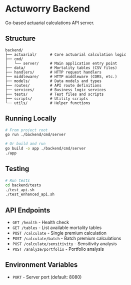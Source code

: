 # Actuworry Backend

Go-based actuarial calculations API server.

## Structure

```
backend/
├── actuarial/      # Core actuarial calculation logic
├── cmd/
│   └── server/     # Main application entry point
├── data/           # Mortality tables (CSV files)
├── handlers/       # HTTP request handlers
├── middleware/     # HTTP middleware (CORS, etc.)
├── models/         # Data models and types
├── routes/         # API route definitions
├── services/       # Business logic services
├── tests/          # Test files and scripts
├── scripts/        # Utility scripts
└── utils/          # Helper functions
```

## Running Locally

```bash
# From project root
go run ./backend/cmd/server

# Or build and run
go build -o app ./backend/cmd/server
./app
```

## Testing

```bash
# Run tests
cd backend/tests
./test_api.sh
./test_enhanced_api.sh
```

## API Endpoints

- `GET /health` - Health check
- `GET /tables` - List available mortality tables
- `POST /calculate` - Single premium calculation
- `POST /calculate/batch` - Batch premium calculations
- `POST /calculate/sensitivity` - Sensitivity analysis
- `POST /analyze/portfolio` - Portfolio analysis

## Environment Variables

- `PORT` - Server port (default: 8080)
